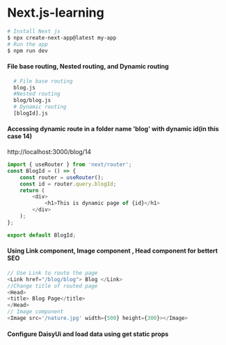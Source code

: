 # Next.js-learning
```bash
# Install Next js
$ npx create-next-app@latest my-app
# Run the app
$ npm run dev
```  
#### File base routing, Nested routing, and Dynamic routing 
```bash
  # File base routing   
  blog.js
  #Nested routing  
  blog/blog.js  
  # Dynamic routing  
  [blogId].js
```  
#### Accessing dynamic route in a folder name 'blog' with dynamic id(in this case 14)  
http://localhost:3000/blog/14
```js
import { useRouter } from 'next/router';
const BlogId = () => {
    const router = useRouter();
    const id = router.query.blogId;
    return (
        <div>
            <h1>This is dynamic page of {id}</h1>
        </div>
    );
};

export default BlogId;
```  
#### Using Link component, Image component , Head component for bettert SEO 
```js
// Use Link to route the page
<Link href="/blog/blog"> Blog </Link>
//Change title of routed page
<Head>
<title> Blog Page</title>
</Head>
// Image component 
<Image src='/nature.jpg' width={500} height={300}></Image>
```  
#### Configure DaisyUi and load data using get static props  
